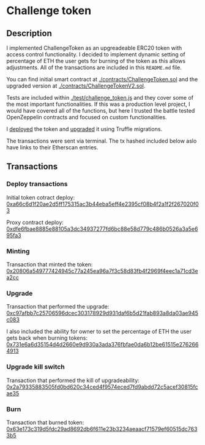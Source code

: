 # Challenge token

## Description

I implemented ChallengeToken as an upgreadeable ERC20 token with access control functionality. 
I decided to implement dynamic setting of percentage of ETH the user gets for burning of the token as this allows adjustments. All of the transactions are included in this `README.md` file.

You can find initial smart contract at [./contracts/ChallengeToken.sol](./contracts/ChallengeToken.sol) and the upgraded version at [./contracts/ChallengeTokenV2.sol](./contracts/ChallengeTokenV2.sol).

Tests are included within [./test/challenge_token.js](./test/challenge_token.js) and they cover some of the most important functionalities. If this was a production level project, I would have covered all of the functions, but here I trusted the battle tested OpenZeppelin contracts and focused on custom functionalities.

I [deployed](./migrations/1628284507_deploy_token_and_proxy.js) the token and [upgraded](./migrations/1628290021_upgrade_challenge_token_to_v2.js) it using Truffle migrations.

The transactions were sent via terminal. The tx hashed included below aslo have links to their Etherscan entries.

## Transactions

### Deploy transactions

Initial token cotract deploy: [0xa66c6d1f20ae2d5ff175315ac3b44eba5eff4e2395cf08b4f2a1f2f267020f03](https://kovan.etherscan.io/tx/0xa66c6d1f20ae2d5ff175315ac3b44eba5eff4e2395cf08b4f2a1f2f267020f03)

Proxy contract deploy: [0xdfe6fbae8885e88105a3dc34937277fd6bc88e58d779c486b0526a3a5e695fa3](https://kovan.etherscan.io/tx/0xdfe6fbae8885e88105a3dc34937277fd6bc88e58d779c486b0526a3a5e695fa3)

### Minting

Transaction that minted the token: [0x20806a549777424945c77a245ea96a7f3c58d83fb4f2969f4eec1a71cd3ea2cc](https://kovan.etherscan.io/tx/0x20806a549777424945c77a245ea96a7f3c58d83fb4f2969f4eec1a71cd3ea2cc)

### Upgrade

Transaction that performed the upgrade: [0xc97afbb7c25706596dcec303178929d931daf6b5d21fab893a8da03ae945c083](https://kovan.etherscan.io/tx/0xc97afbb7c25706596dcec303178929d931daf6b5d21fab893a8da03ae945c083)

I also included the ability for owner to set the percentage of ETH the user gets back when burning tokens: [0x731e6a6d35154d4d2660e9d930a3ada376fbfae0da6b12be61515e2762664913](https://kovan.etherscan.io/tx/0x731e6a6d35154d4d2660e9d930a3ada376fbfae0da6b12be61515e2762664913)

### Upgrade kill switch

Transaction that performed the kill of upgradeability: [0x2a79335883505fd0bd620c34ced4f9574eced7fd9abdd72c5acef30815fcae35](https://kovan.etherscan.io/tx/0x2a79335883505fd0bd620c34ced4f9574eced7fd9abdd72c5acef30815fcae35)

### Burn

Transaction that burned token: [0x63e173c319d5fdc29ad8692db6f611e23b3234aeaacf71579ef60515dc7633b5](https://kovan.etherscan.io/tx/0x63e173c319d5fdc29ad8692db6f611e23b3234aeaacf71579ef60515dc7633b5)